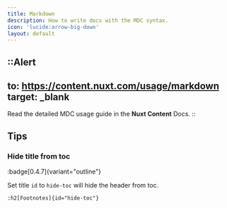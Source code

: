 ```yaml
---
title: Markdown
description: How to write docs with the MDC syntax.
icon: 'lucide:arrow-big-down'
layout: default
---
```


::Alert
---
to: https://content.nuxt.com/usage/markdown
target: _blank
---
Read the detailed MDC usage guide in the **Nuxt Content** Docs.
::


## Tips

### Hide title from toc
:badge[0.4.7]{variant="outline"}

Set title `id` to `hide-toc` will hide the header from toc.

```mdc
:h2[Footnotes]{id="hide-toc"}
```